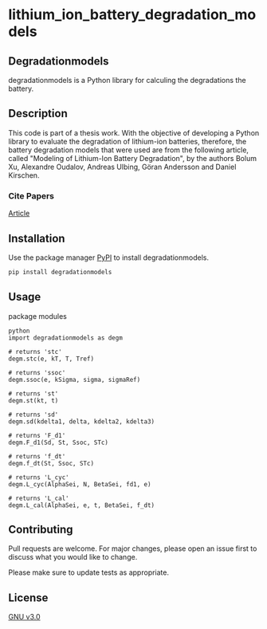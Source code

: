 # lithium_ion_battery_degradation_models

## Degradationmodels

degradationmodels is a Python library for calculing the degradations the battery.

## Description

This code is part of a thesis work. With the objective of developing a Python library to evaluate the degradation of lithium-ion batteries, therefore, the battery degradation models that were used are from the following article, called "Modeling of Lithium-Ion Battery Degradation", by the authors Bolum Xu, Alexandre Oudalov, Andreas Ulbing, Göran Andersson and Daniel Kirschen.

### Cite Papers

[Article](https://ieeexplore.ieee.org/document/7488267/)

## Installation

Use the package manager [PyPI](https://pypi.org/project/degradationmodels/) to install degradationmodels.

```bash
pip install degradationmodels
```

## Usage
package modules

```
python
import degradationmodels as degm

# returns 'stc'
degm.stc(e, kT, T, Tref)

# returns 'ssoc'   
degm.ssoc(e, kSigma, sigma, sigmaRef)

# returns 'st'     
degm.st(kt, t)

# returns 'sd'
degm.sd(kdelta1, delta, kdelta2, kdelta3)

# returns 'F_d1'
degm.F_d1(Sd, St, Ssoc, STc)
    
# returns 'f_dt'    
degm.f_dt(St, Ssoc, STc)
    
# returns 'L_cyc'
degm.L_cyc(AlphaSei, N, BetaSei, fd1, e)
   
# returns 'L_cal'
degm.L_cal(AlphaSei, e, t, BetaSei, f_dt)
```

## Contributing
Pull requests are welcome. For major changes, please open an issue first to discuss what you would like to change.

Please make sure to update tests as appropriate.

## License

[GNU v3.0](https://choosealicense.com/licenses/gpl-3.0/)






